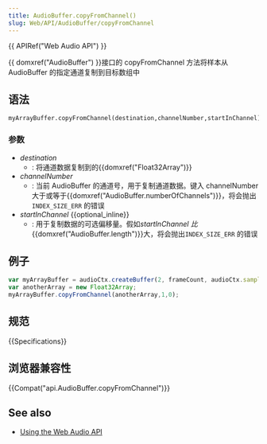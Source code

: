 ```yaml
---
title: AudioBuffer.copyFromChannel()
slug: Web/API/AudioBuffer/copyFromChannel
---
```


{{ APIRef("Web Audio API") }}

{{ domxref("AudioBuffer") }}接口的 copyFromChannel 方法将样本从 AudioBuffer 的指定通道复制到目标数组中

## 语法

```plain
myArrayBuffer.copyFromChannel(destination,channelNumber,startInChannel);
```

### 参数

- _destination_
  - : 将通道数据复制到的{{domxref("Float32Array")}}
- _channelNumber_
  - : 当前 AudioBuffer 的通道号，用于复制通道数据。键入 channelNumber 大于或等于{{domxref("AudioBuffer.numberOfChannels")}}，将会抛出`INDEX_SIZE_ERR` 的错误
- _startInChannel_ {{optional_inline}}
  - : 用于复制数据的可选偏移量。假如*startInChannel 比*{{domxref("AudioBuffer.length")}}大，将会抛出`INDEX_SIZE_ERR` 的错误

## 例子

```js
var myArrayBuffer = audioCtx.createBuffer(2, frameCount, audioCtx.sampleRate);
var anotherArray = new Float32Array;
myArrayBuffer.copyFromChannel(anotherArray,1,0);
```

## 规范

{{Specifications}}

## 浏览器兼容性

{{Compat("api.AudioBuffer.copyFromChannel")}}

## See also

- [Using the Web Audio API](/zh-CN/docs/Web/API/Web_Audio_API/Using_Web_Audio_API)

